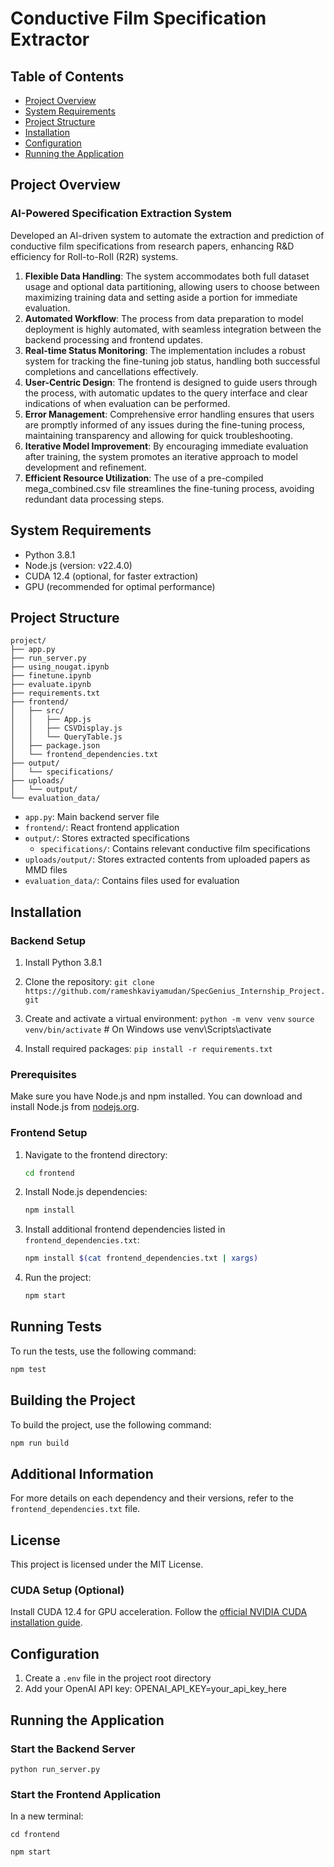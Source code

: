 # Conductive Film Specification Extractor

## Table of Contents
- [Project Overview](#project-overview)
- [System Requirements](#system-requirements)
- [Project Structure](#project-structure)
- [Installation](#installation)
- [Configuration](#configuration)
- [Running the Application](#running-the-application)

## Project Overview

### AI-Powered Specification Extraction System

Developed an AI-driven system to automate the extraction and prediction of conductive film specifications from research papers, enhancing R&D efficiency for Roll-to-Roll (R2R) systems.

1. **Flexible Data Handling**: The system accommodates both full dataset usage and optional data partitioning, allowing users to choose between maximizing training data and setting aside a portion for immediate evaluation.
2. **Automated Workflow**: The process from data preparation to model deployment is highly automated, with seamless integration between the backend processing and frontend updates.
3. **Real-time Status Monitoring**: The implementation includes a robust system for tracking the fine-tuning job status, handling both successful completions and cancellations effectively.
4. **User-Centric Design**: The frontend is designed to guide users through the process, with automatic updates to the query interface and clear indications of when evaluation can be performed.
5. **Error Management**: Comprehensive error handling ensures that users are promptly informed of any issues during the fine-tuning process, maintaining transparency and allowing for quick troubleshooting.
6. **Iterative Model Improvement**: By encouraging immediate evaluation after training, the system promotes an iterative approach to model development and refinement.
7. **Efficient Resource Utilization**: The use of a pre-compiled mega_combined.csv file streamlines the fine-tuning process, avoiding redundant data processing steps.


## System Requirements

- Python 3.8.1
- Node.js (version: v22.4.0)
- CUDA 12.4 (optional, for faster extraction)
- GPU (recommended for optimal performance)

## Project Structure
```plaintext
project/
├── app.py
├── run_server.py
├── using_nougat.ipynb
├── finetune.ipynb
├── evaluate.ipynb
├── requirements.txt
├── frontend/
│   ├── src/
│   │   ├── App.js
│   │   ├── CSVDisplay.js
│   │   └── QueryTable.js
│   ├── package.json
│   └── frontend_dependencies.txt
├── output/
│   └── specifications/
├── uploads/
│   └── output/
└── evaluation_data/
```

- `app.py`: Main backend server file
- `frontend/`: React frontend application
- `output/`: Stores extracted specifications
  - `specifications/`: Contains relevant conductive film specifications
- `uploads/output/`: Stores extracted contents from uploaded papers as MMD files
- `evaluation_data/`: Contains files used for evaluation

## Installation

### Backend Setup

1. Install Python 3.8.1
2. Clone the repository:
`git clone https://github.com/rameshkaviyamudan/SpecGenius_Internship_Project.git`

4. Create and activate a virtual environment:
`python -m venv venv`
`source venv/bin/activate`  # On Windows use venv\Scripts\activate
5. Install required packages:
`pip install -r requirements.txt`


### Prerequisites

Make sure you have Node.js and npm installed. You can download and install Node.js from [nodejs.org](https://nodejs.org/).

### Frontend Setup

1. Navigate to the frontend directory:
   ```bash
   cd frontend
   ```

2. Install Node.js dependencies:
   ```bash
   npm install
   ```

3. Install additional frontend dependencies listed in `frontend_dependencies.txt`:
   ```bash
   npm install $(cat frontend_dependencies.txt | xargs)
   ```

4. Run the project:
   ```bash
   npm start
   ```

## Running Tests

To run the tests, use the following command:
```bash
npm test
```

## Building the Project

To build the project, use the following command:
```bash
npm run build
```

## Additional Information

For more details on each dependency and their versions, refer to the `frontend_dependencies.txt` file.

## License

This project is licensed under the MIT License.

### CUDA Setup (Optional)

Install CUDA 12.4 for GPU acceleration. Follow the [official NVIDIA CUDA installation guide](https://developer.nvidia.com/cuda-downloads).

## Configuration

1. Create a `.env` file in the project root directory
2. Add your OpenAI API key:
OPENAI_API_KEY=your_api_key_here

## Running the Application

### Start the Backend Server
`python run_server.py`

### Start the Frontend Application

In a new terminal:

`cd frontend`

`npm start`